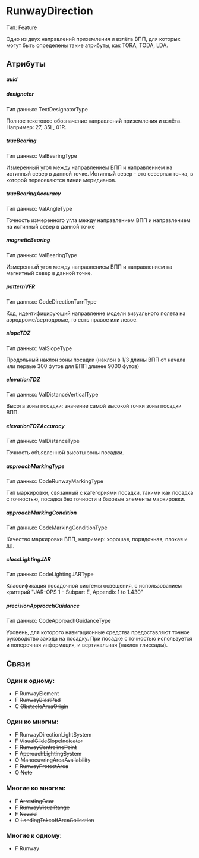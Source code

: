 RunwayDirection
===============
Тип: Feature

Одно из двух направлений приземления и взлёта ВПП, для которых могут быть определены такие атрибуты, как TORA, TODA, LDA.

## Атрибуты

##### uuid

##### designator
Тип данных: TextDesignatorType

Полное текстовое обозначение направлений приземления и взлёта.
Например: 27, 35L, 01R.

##### trueBearing
Тип данных: ValBearingType

Измеренный угол между направлением ВПП и направлением на истинный север в данной точке. Истинный север - это северная точка, в которой пересекаются линии меридианов.

##### trueBearingAccuracy
Тип данных: ValAngleType

Точность измеренного угла между направлением ВПП и направлением на истинный север в данной точке

##### magneticBearing
Тип данных: ValBearingType

Измеренный угол между направлением ВПП и направлением на магнитный север в данной точке.

##### patternVFR
Тип данных: CodeDirectionTurnType

Код, идентифицирующий направление модели визуального полета на аэродроме/вертодроме, то есть правое или левое.

##### slopeTDZ
Тип данных: ValSlopeType

Продольный наклон зоны посадки (наклон в 1/3 длины ВПП от начала или первые 300 футов для ВПП длинее 9000 футов)

##### elevationTDZ
Тип данных: ValDistanceVerticalType

Высота зоны посадки: значение самой высокой точки зоны посадки ВПП.

##### elevationTDZAccuracy
Тип данных: ValDistanceType

Точность объявленной высоты зоны посадки.

##### approachMarkingType
Тип данных: CodeRunwayMarkingType

Тип маркировки, связанный с категориями посадки, такими как посадка с точностью, посадка без точности и базовые элементы маркировки.

##### approachMarkingCondition
Тип данных: CodeMarkingConditionType

Качество маркировки ВПП, например: хорошая, порядочная, плохая и др.

##### classLightingJAR
Тип данных: CodeLightingJARType

Классификация посадочной системы освещения, с использованием критерий "JAR-OPS 1 - Subpart E, Appendix 1 to 1.430"

##### precisionApproachGuidance
Тип данных: CodeApproachGuidanceType

Уровень, для которого навигационные средства предоставляют точное руководство захода на посадку. При посадке с точностью используется и поперечная информация, и вертикальная (наклон глиссады).

## Связи

### Один к одному:

- F ~~RunwayElement~~
- F ~~RunwayBlastPad~~
- C ~~ObstacleAreaOrigin~~

### Один ко многим:

- F RunwayDirectionLightSystem
- F ~~VisualGlideSlopeIndicator~~
- F ~~RunwayCentrelinePoint~~
- F ~~ApproachLightingSystem~~
- O ~~ManoeuvringAreaAvailability~~
- F ~~RunwayProtectArea~~
- O ~~Note~~

### Многие ко многим:

- F ~~ArrestingGear~~
- F ~~RunwayVisualRange~~
- F ~~Navaid~~
- O ~~LandingTakeoffAreaCollection~~

### Многие к одному:

- F Runway
